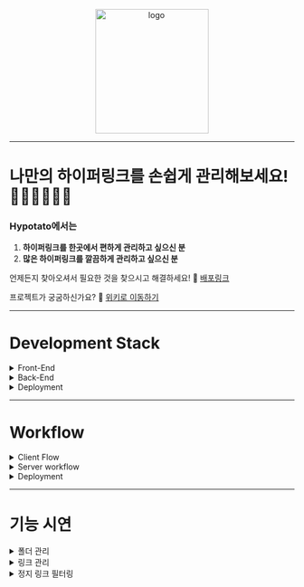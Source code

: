 <p align="center"><a href="https://bit.ly/3oRTevS"><img width="200px" height="220px" src="https://user-images.githubusercontent.com/55384837/107605253-fa39d680-6c75-11eb-965e-32ab8fa20524.png" alt="logo" /></a></p>

---

# 나만의 하이퍼링크를 손쉽게 관리해보세요! 👩🏻‍🌾👨🏻‍🌾

### Hypotato에서는

1. **하이퍼링크를 한곳에서 편하게 관리하고 싶으신 분**
2. **많은 하이퍼링크를 깔끔하게 관리하고 싶으신 분**

언제든지 찾아오셔서 필요한 것을 찾으시고 해결하세요! 📎 [배포링크](https://bit.ly/3oRTevS)

프로젝트가 궁굼하신가요? 📎 [위키로 이동하기](https://github.com/codestates/Hypotato-client/wiki)

---

# **Development Stack**
<details>
<summary>Front-End</summary>
<img src="https://user-images.githubusercontent.com/55384837/107605954-f909a900-6c77-11eb-81a7-ff8f0d7d9662.png" alt="프론트엔드" />
</details>

<details>
<summary>Back-End</summary>
<img src="https://user-images.githubusercontent.com/55384837/107605968-032ba780-6c78-11eb-8534-522cb241eab0.png" alt="백엔드" />
</details>

<details>
<summary>Deployment</summary>
<img src="https://user-images.githubusercontent.com/55384837/107605975-0888f200-6c78-11eb-9bb1-2d35deda3ca7.png" alt="배포" />
</details>

---

# **Workflow**

<details>
<summary>Client Flow</summary>
<img src="https://user-images.githubusercontent.com/55384837/107680638-7584a200-6ce1-11eb-9d4a-3f3552f5947b.jpg" alt="프론트엔드" />
</details>

<details>
<summary>Server workflow</summary>
<img src="https://user-images.githubusercontent.com/69799645/107606491-91ecf400-6c79-11eb-8141-1322abd2c918.png" alt="백엔드" />
</details>

<details>
<summary>Deployment</summary>
<img src="https://user-images.githubusercontent.com/69799645/107606971-22780400-6c7b-11eb-837d-7b0093dae78d.png" alt="배포" />
</details>

---

# **기능 시연**

<details>
<summary>폴더 관리</summary>
<ul>
<img src="https://user-images.githubusercontent.com/55384837/107677330-7ca9b100-6cdd-11eb-87c1-4da71889781b.gif"/>
</ul>
</details>

<details>
<summary>링크 관리</summary>
<ul>
<img src="https://user-images.githubusercontent.com/55384837/107677375-892e0980-6cdd-11eb-9442-b4d5301c50cb.gif"/>
</ul>
</details>

<details>
<summary>정지 링크 필터링</summary>
<ul>
<img src="https://user-images.githubusercontent.com/55384837/107677420-977c2580-6cdd-11eb-9713-8252be79a6b8.gif"/>
<br/>
* 정지 링크 : 링크 생성일 기준 7일동안 방문하지 않은 링크
</ul>
</details>
